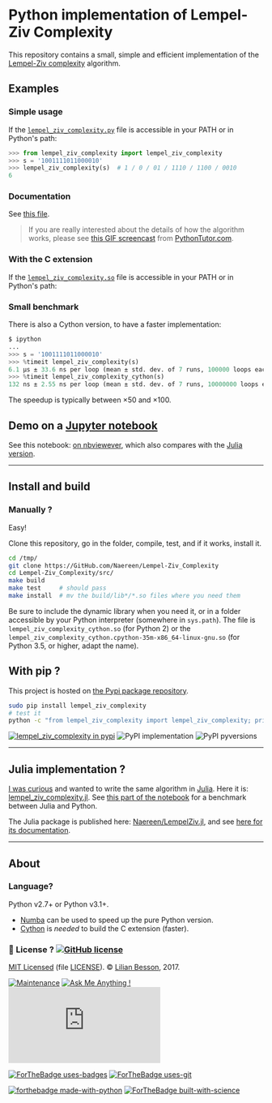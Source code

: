 # Python implementation of Lempel-Ziv Complexity

This repository contains a small, simple and efficient implementation of the [Lempel-Ziv complexity](https://en.wikipedia.org/wiki/Lempel-Ziv_complexity) algorithm.

## Examples
### Simple usage
If the [`lempel_ziv_complexity.py`](src/lempel_ziv_complexity.py) file is accessible in your PATH or in Python's path:

```python
>>> from lempel_ziv_complexity import lempel_ziv_complexity
>>> s = '1001111011000010'
>>> lempel_ziv_complexity(s)  # 1 / 0 / 01 / 1110 / 1100 / 0010
6
```

### Documentation
See [this file](https://naereen.github.io/Lempel-Ziv_Complexity/doc/index.html).

> If you are really interested about the details of how the algorithm works, please see [this GIF screencast](https://github.com/Naereen/Lempel-Ziv_Complexity/issues/2#issuecomment-312421968) from [PythonTutor.com](http://pythontutor.com/visualize.html#mode=edit).

### With the C extension
If the [`lempel_ziv_complexity.so`](src/lempel_ziv_complexity.pyx) file is accessible in your PATH or in Python's path:


### Small benchmark
There is also a Cython version, to have a faster implementation:
```python
$ ipython
...
>>> s = '1001111011000010'
>>> %timeit lempel_ziv_complexity(s)
6.1 µs ± 33.6 ns per loop (mean ± std. dev. of 7 runs, 100000 loops each)
>>> %timeit lempel_ziv_complexity_cython(s)
132 ns ± 2.55 ns per loop (mean ± std. dev. of 7 runs, 10000000 loops each)
```
The speedup is typically between ×50 and ×100.

## Demo on a [Jupyter notebook](https://www.Jupyter.org/)
See this notebook: [on nbviewever](https://nbviewer.jupyter.org/github/Naereen/Lempel-Ziv_Complexity/blob/master/Short_study_of_the_Lempel-Ziv_complexity.ipynb), which also compares with the [Julia version](https://github.com/Naereen/LempelZiv.jl).

----

## Install and build
### Manually ?
Easy!

Clone this repository, go in the folder, compile, test, and if it works, install it.

```bash
cd /tmp/
git clone https://GitHub.com/Naereen/Lempel-Ziv_Complexity
cd Lempel-Ziv_Complexity/src/
make build
make test     # should pass
make install  # mv the build/lib*/*.so files where you need them
```

Be sure to include the dynamic library when you need it, or in a folder accessible by your Python interpreter (somewhere in `sys.path`).
The file is `lempel_ziv_complexity_cython.so` (for Python 2) or the `lempel_ziv_complexity_cython.cpython-35m-x86_64-linux-gnu.so` (for Python 3.5, or higher, adapt the name).

## With pip ?
This project is hosted on [the Pypi package repository](https://pypi.org/project/Lempel-Ziv_Complexity/).

```bash
sudo pip install lempel_ziv_complexity
# test it
python -c "from lempel_ziv_complexity import lempel_ziv_complexity; print(lempel_ziv_complexity('1001111011000010') == 6)"  # test
```

[![lempel_ziv_complexity in pypi](https://img.shields.io/pypi/v/lempel_ziv_complexity.svg)](https://pypi.org/project/Lempel-Ziv_Complexity/)
![PyPI implementation](https://img.shields.io/pypi/implementation/lempel_ziv_complexity.svg)
![PyPI pyversions](https://img.shields.io/pypi/pyversions/lempel_ziv_complexity.svg)

----

## Julia implementation ?
[I was curious](https://github.com/Naereen/Lempel-Ziv_Complexity/issues/1) and wanted to write the same algorithm in [Julia](http://julialang.org).
Here it is: [lempel_ziv_complexity.jl](https://github.com/Naereen/Lempel-Ziv_Complexity/blob/master/src/lempel_ziv_complexity.jl).
See [this part of the notebook](https://nbviewer.jupyter.org/github/Naereen/notebooks/blob/master/Short_study_of_the_Lempel-Ziv_complexity.ipynb#%28Experimental%29-Julia-implementation) for a benchmark between Julia and Python.

The Julia package is published here: [Naereen/LempelZiv.jl](https://github.com/Naereen/LempelZiv.jl),
and see [here for its documentation](https://naereen.github.io/LempelZiv.jl/doc/index.html).

----

## About
### Language?
Python v2.7+ or Python v3.1+.

- [Numba](http://numba.pydata.org/) can be used to speed up the pure Python version.
- [Cython](http://cython.org/) is *needed* to build the C extension (faster).

### :scroll: License ? [![GitHub license](https://img.shields.io/github/license/Naereen/Lempel-Ziv_Complexity.svg)](https://github.com/Naereen/badges/blob/master/LICENSE)
[MIT Licensed](https://lbesson.mit-license.org/) (file [LICENSE](LICENSE)).
© [Lilian Besson](https://GitHub.com/Naereen), 2017.

[![Maintenance](https://img.shields.io/badge/Maintained%3F-yes-green.svg)](https://GitHub.com/Naereen/Lempel-Ziv_Complexity/graphs/commit-activity)
[![Ask Me Anything !](https://img.shields.io/badge/Ask%20me-anything-1abc9c.svg)](https://GitHub.com/Naereen/ama)
[![Analytics](https://ga-beacon.appspot.com/UA-38514290-17/github.com/Naereen/Lempel-Ziv_Complexity/README.md?pixel)](https://GitHub.com/Naereen/Lempel-Ziv_Complexity/)

[![ForTheBadge uses-badges](http://ForTheBadge.com/images/badges/uses-badges.svg)](http://ForTheBadge.com)
[![ForTheBadge uses-git](http://ForTheBadge.com/images/badges/uses-git.svg)](https://GitHub.com/)

[![forthebadge made-with-python](http://ForTheBadge.com/images/badges/made-with-python.svg)](https://www.python.org/)
[![ForTheBadge built-with-science](http://ForTheBadge.com/images/badges/built-with-science.svg)](https://GitHub.com/Naereen/)
